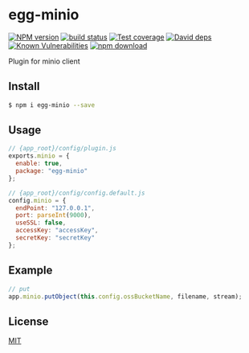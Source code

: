 # egg-minio

[![NPM version][npm-image]][npm-url]
[![build status][travis-image]][travis-url]
[![Test coverage][codecov-image]][codecov-url]
[![David deps][david-image]][david-url]
[![Known Vulnerabilities][snyk-image]][snyk-url]
[![npm download][download-image]][download-url]

[npm-image]: https://img.shields.io/npm/v/egg-minio.svg?style=flat-square
[npm-url]: https://npmjs.org/package/egg-minio
[travis-image]: https://img.shields.io/travis/eggjs/egg-minio.svg?style=flat-square
[travis-url]: https://travis-ci.org/eggjs/egg-minio
[codecov-image]: https://img.shields.io/codecov/c/github/eggjs/egg-minio.svg?style=flat-square
[codecov-url]: https://codecov.io/github/eggjs/egg-minio?branch=master
[david-image]: https://img.shields.io/david/eggjs/egg-minio.svg?style=flat-square
[david-url]: https://david-dm.org/eggjs/egg-minio
[snyk-image]: https://snyk.io/test/npm/egg-minio/badge.svg?style=flat-square
[snyk-url]: https://snyk.io/test/npm/egg-minio
[download-image]: https://img.shields.io/npm/dm/egg-minio.svg?style=flat-square
[download-url]: https://npmjs.org/package/egg-minio

Plugin for minio client

## Install

```bash
$ npm i egg-minio --save
```

## Usage

```js
// {app_root}/config/plugin.js
exports.minio = {
  enable: true,
  package: "egg-minio"
};
```

```js
// {app_root}/config/config.default.js
config.minio = {
  endPoint: "127.0.0.1",
  port: parseInt(9000),
  useSSL: false,
  accessKey: "accessKey",
  secretKey: "secretKey"
};
```

## Example

```javascript
// put
app.minio.putObject(this.config.ossBucketName, filename, stream);
```

## License

[MIT](LICENSE)
